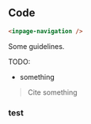 ## Code

```html
<inpage-navigation />
```

Some guidelines.

TODO:

- something

> Cite something

### test
